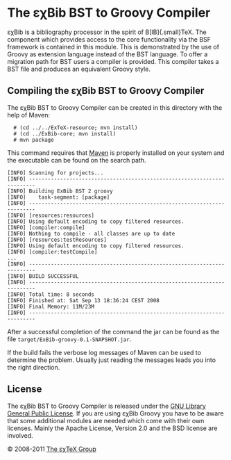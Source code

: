 

The εχBib BST to Groovy Compiler
================================

εχBib is a bibliography processor in the spirit of
B[IB]{.small}TeX. The component which provides access to the
core functionality via the BSF framework is contained in this module.
This is demonstrated by the use of Groovy as extension language instead
of the BST language. To offer a migration path for BST users a compiler
is provided. This compiler takes a BST file and produces an equivalent
Groovy style.

Compiling the εχBib BST to Groovy Compiler
------------------------------------------

The εχBib BST to Groovy Compiler can be created in this directory with
the help of Maven:

      # (cd ../../ExTeX-resource; mvn install)
      # (cd ../ExBib-core; mvn install)
      # mvn package

This command requires that [Maven](http://maven.apache.org) is properly
installed on your system and the executable can be found on the search
path.

``` {.output}
[INFO] Scanning for projects...
[INFO] ------------------------------------------------------------------------
[INFO] Building ExBib BST 2 groovy
[INFO]    task-segment: [package]
[INFO] ------------------------------------------------------------------------
[INFO] [resources:resources]
[INFO] Using default encoding to copy filtered resources.
[INFO] [compiler:compile]
[INFO] Nothing to compile - all classes are up to date
[INFO] [resources:testResources]
[INFO] Using default encoding to copy filtered resources.
[INFO] [compiler:testCompile]
...
[INFO] ------------------------------------------------------------------------
[INFO] BUILD SUCCESSFUL
[INFO] ------------------------------------------------------------------------
[INFO] Total time: 8 seconds
[INFO] Finished at: Sat Sep 13 18:36:24 CEST 2008
[INFO] Final Memory: 11M/23M
[INFO] ------------------------------------------------------------------------
```

After a successful completion of the command the jar can be found as the
file `target/ExBib-groovy-0.1-SNAPSHOT.jar`.

If the build fails the verbose log messages of Maven can be used to
determine the problem. Usually just reading the messages leads you into
the right direction.

License
-------

The εχBib BST to Groovy Compiler is released under the [GNU Library
General Public License](LICENSE.md). If you are using εχBib Groovy you
have to be aware that some additional modules are needed which come with
their own licenses. Mainly the Apache License, Version 2.0 and the BSD
license are involved.

© 2008-2011 [The εχTeX Group](mailto:extex@dante.de)
